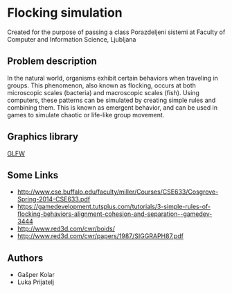 # Flocking simulation
Created for the purpose of passing a class Porazdeljeni sistemi at Faculty of Computer and Information Science, Ljubljana

## Problem description
In the natural world, organisms exhibit certain behaviors when traveling in groups. This phenomenon, also known as flocking, occurs at both microscopic scales (bacteria) and macroscopic scales (fish). Using computers, these patterns can be simulated by creating simple rules and combining them. This is known as emergent behavior, and can be used in games to simulate chaotic or life-like group movement.

## Graphics library
[GLFW](http://www.glfw.org)
 
## Some Links
 - http://www.cse.buffalo.edu/faculty/miller/Courses/CSE633/Cosgrove-Spring-2014-CSE633.pdf
 - https://gamedevelopment.tutsplus.com/tutorials/3-simple-rules-of-flocking-behaviors-alignment-cohesion-and-separation--gamedev-3444
 - http://www.red3d.com/cwr/boids/
 - http://www.red3d.com/cwr/papers/1987/SIGGRAPH87.pdf
 
## Authors
 - Gašper Kolar
 - Luka Prijatelj
